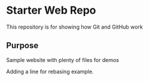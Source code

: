 # Starter Web Repo

This repository is for showing how Git and GitHub work

## Purpose

Sample website with plenty of files for demos

Adding a line for rebasing example.